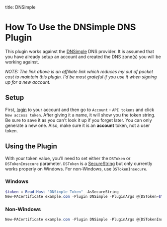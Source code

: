 title: DNSimple

# How To Use the DNSimple DNS Plugin

This plugin works against the [DNSimple](https://dnsimple.com/r/c9b80a2f227e49) DNS provider. It is assumed that you have already setup an account and created the DNS zone(s) you will be working against.

*NOTE: The link above is an affiliate link which reduces my out of pocket cost to maintain this plugin. I'd be most grateful if you use it when signing up for a new account.*

## Setup

First, [login](https://dnsimple.com/login) to your account and then go to `Account` - `API tokens` and click `New access token`. After giving it a name, it will show you the token string. Be sure to save it as you can't look it up if you forget later. You can only generate a new one. Also, make sure it is an **account** token, not a user token.

## Using the Plugin

With your token value, you'll need to set either the `DSToken` or `DSTokenInsecure` parameter. `DSToken` is a [SecureString](https://docs.microsoft.com/en-us/dotnet/api/system.security.securestring) but only currently works properly on Windows. For non-Windows, use `DSTokenInsecure`.

### Windows

```powershell
$token = Read-Host "DNSimple Token" -AsSecureString
New-PACertificate example.com -Plugin DNSimple -PluginArgs @{DSToken=$token}
```

### Non-Windows

```powershell
New-PACertificate example.com -Plugin DNSimple -PluginArgs @{DSTokenInsecure='xxxxxxxxxxxx'}
```
